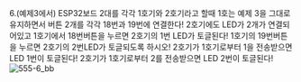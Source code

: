 6.(예제3에서) ESP32보드 2대를 각각 1호기와 2호기라고 할때 1호는 예제 3을 그대로 유지하면서 버튼 2개를 각각 18번과 19번에 연결한다! 2호기에도 LED가 2개가 연결되어있고 1호기에서 18번버튼을 누르면 2호기의 1번 LED가 토글된다! 1호기의 19번버튼을 누르면 2호기의 2번LED가 토글되도록 하시오!
  2호기가 1호기로부터 1을 전송받으면 LED 1번이 토글된다!
  2호기가 1호기로부터 2를 전송받으면 LED 2번이 토글된다!
![555-6_bb](https://github.com/user-attachments/assets/f45ee85f-82df-4ac9-84af-3c3b2e0aaa1e)
